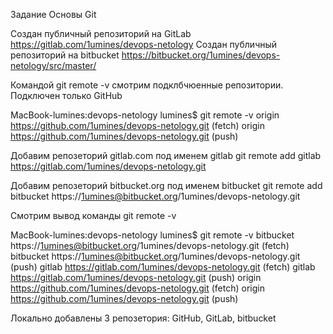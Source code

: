 Задание Основы Git

Создан публичный репозиторий на GitLab
https://gitlab.com/1umines/devops-netology
Создан публичный репозиторий на bitbucket
https://bitbucket.org/1umines/devops-netology/src/master/

Командой git remote -v смотрим подклбчюенные репозитории. Подключен только GitHub

MacBook-lumines:devops-netology lumines$ git remote -v
origin	https://github.com/1umines/devops-netology.git (fetch)
origin	https://github.com/1umines/devops-netology.git (push)

Добавим репозеторий gitlab.com под именем gitlab
git remote add gitlab https://gitlab.com/1umines/devops-netology.git

Добавим репозеторий bitbucket.org под именем bitbucket
git remote add bitbucket https://1umines@bitbucket.org/1umines/devops-netology.git

Смотрим вывод команды 
git remote -v

MacBook-lumines:devops-netology lumines$ git remote -v
bitbucket	https://1umines@bitbucket.org/1umines/devops-netology.git (fetch)
bitbucket	https://1umines@bitbucket.org/1umines/devops-netology.git (push)
gitlab	https://gitlab.com/1umines/devops-netology.git (fetch)
gitlab	https://gitlab.com/1umines/devops-netology.git (push)
origin	https://github.com/1umines/devops-netology.git (fetch)
origin	https://github.com/1umines/devops-netology.git (push)

Локально добавлены 3 репозетория: GitНub, GitLab, bitbucket


